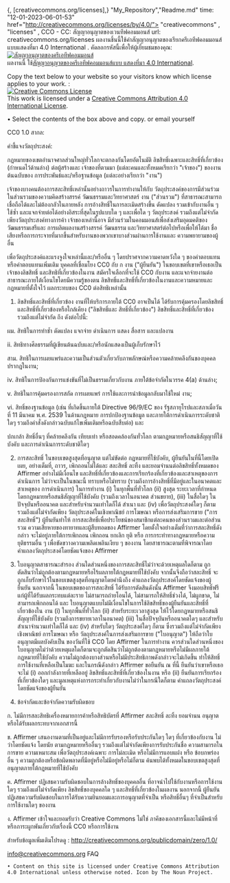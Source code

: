 {, [creativecommons.org/licenses],}
"My_Repository","Readme.md"
time: "12-01-2023-06-01-53" 
href="http://creativecommons.org/licenses/by/4.0/">
"creativecommons" , "licenses" , 
  CCO - CC: สัญญาอนุญาตของเวนทีฟคอมมอนส์ 
url: creativecommons.org/licenses 
ผลงานชิ้นนี้ใช้คำสัญญาอนุญาตของเรียกครีเอทีฟคอมมอนส์ แบบแสดงที่มา 4.0 International .
คัดลอกรหัสนี้เพื่อให้ผู้เยี่ยมชมของคุณ:  
  <a rel="license" href="http://creativecommons.org/licenses/by/4.0/"><img alt="สัญญาอนุญาตของครีเอทีฟคอมมอนส์" style="border-width:0" src="https://i.creativecommons.org/l/by/4.0/88x31.png" /></a><br />ผลงานนี้ ใช้<a rel="license" href="http://creativecommons.org/licenses/by/4.0/">สัญญาอนุญาตของครีเอทีฟคอมมอนส์แบบ แสดงที่มา 4.0 International</a>. 

  Copy the text below to your website so your visitors know which license applies to your work. :   
 <a rel="license" href="http://creativecommons.org/licenses/by/4.0/"><img alt="Creative Commons License" style="border-width:0" src="https://i.creativecommons.org/l/by/4.0/88x31.png" /></a><br />This work is licensed under a <a rel="license" href="http://creativecommons.org/licenses/by/4.0/">Creative Commons Attribution 4.0 International License</a>.  

 • Select the contents of the box above and copy.  or email yourself
 

 
CC0 1.0 สากล: 

คำชี้แจงวัตถุประสงค์: 

กฎหมายของเขตอำนาจศาลส่วนใหญ่ทั่วโลกจะตกลงกันโดยอัตโนมัติ
ลิขสิทธิ์เฉพาะและสิทธิ์ที่เกี่ยวข้อง (กำหนดไว้ด้านล่าง) ต่อผู้สร้างและ
เจ้าของที่ตามมา (แต่ละคนและทั้งหมดเรียกว่า "เจ้าของ") ของงานต้นฉบับของ
การประพันธ์และ/หรือฐานข้อมูล (แต่ละอย่างเรียกว่า "งาน")

เจ้าของบางคนต้องการสละสิทธิ์เหล่านั้นอย่างถาวรในการทำงานให้กับ
วัตถุประสงค์ของการมีส่วนร่วมในส่วนรวมของความคิดสร้างสรรค์ วัฒนธรรมและวิทยาศาสตร์
งาน ("ส่วนรวม") ที่สาธารณะสามารถเชื่อถือได้และไม่ต้องกลัวในภายหลัง
การอ้างสิทธิ์ในการละเมิดสร้างขึ้น ดัดแปลง รวมเข้ากับงานอื่น ๆ ใช้ซ้ำ
และแจกจ่ายต่อได้อย่างอิสระที่สุดในรูปแบบใด ๆ และเพื่อใด ๆ
วัตถุประสงค์ รวมถึงแต่ไม่จำกัดเพียงวัตถุประสงค์ทางการค้า เจ้าของเหล่านี้อาจ
มีส่วนร่วมในคอมมอนส์เพื่อส่งเสริมอุดมคติของวัฒนธรรมเสรีและ
การผลิตผลงานสร้างสรรค์ วัฒนธรรม และวิทยาศาสตร์ต่อไปหรือเพื่อให้ได้มา
ชื่อเสียงหรือการกระจายที่มากขึ้นสำหรับงานของพวกเขาบางส่วนผ่านการใช้งานและ
ความพยายามของผู้อื่น

เพื่อวัตถุประสงค์และแรงจูงใจเหล่านี้และ/หรืออื่น ๆ โดยปราศจากความคาดหวังใด ๆ
ของค่าตอบแทนหรือค่าตอบแทนเพิ่มเติม บุคคลที่เชื่อมโยง CC0 กับ ก
งาน ("ผู้ยืนยัน") ในขอบเขตที่เขาหรือเธอเป็นเจ้าของลิขสิทธิ์
และสิทธิที่เกี่ยวข้องในงาน สมัครใจเลือกที่จะใช้ CC0 กับงาน
และแจกจ่ายงานต่อสาธารณะภายใต้เงื่อนไขโดยมีความรู้ของตน
ลิขสิทธิ์และสิทธิ์ที่เกี่ยวข้องในงานและความหมายและกฎหมายที่ตั้งใจไว้
ผลกระทบของ CC0 ต่อสิทธิเหล่านั้น

1. ลิขสิทธิ์และสิทธิ์ที่เกี่ยวข้อง งานที่ให้บริการภายใต้ CC0 อาจเป็นได้
ได้รับการคุ้มครองโดยลิขสิทธิ์และสิทธิ์ที่เกี่ยวข้องหรือใกล้เคียง ("ลิขสิทธิ์และ
สิทธิ์ที่เกี่ยวข้อง") ลิขสิทธิ์และสิทธิ์ที่เกี่ยวข้อง รวมถึงแต่ไม่จำกัด
ถึง ดังต่อไปนี้:

  ผม. สิทธิในการทำซ้ำ ดัดแปลง แจกจ่าย ดำเนินการ แสดง สื่อสาร
  และแปลงาน

  ii. สิทธิทางศีลธรรมที่ผู้เขียนต้นฉบับและ/หรือนักแสดงเป็นผู้เก็บรักษาไว้

  สาม. สิทธิในการเผยแพร่และความเป็นส่วนตัวเกี่ยวกับภาพลักษณ์หรือความคล้ายคลึงกันของบุคคล
  ปรากฎในงาน;

  iv. สิทธิในการป้องกันการแข่งขันที่ไม่เป็นธรรมเกี่ยวกับงาน
  ภายใต้ข้อจำกัดในวรรค 4(a) ด้านล่าง;

  v. สิทธิในการคุ้มครองการสกัด การเผยแพร่ การใช้และการนำข้อมูลกลับมาใช้ใหม่
  งาน;

  vi. สิทธิ์ของฐานข้อมูล (เช่น ที่เกิดขึ้นภายใต้ Directive 96/9/EC ของ
  รัฐสภายุโรปและสภาเมื่อวันที่ 11 มีนาคม พ.ศ. 2539 ในด้านกฎหมาย
  การปกป้องฐานข้อมูล และภายใต้การดำเนินการระดับชาติใดๆ
  รวมถึงคำสั่งดังกล่าวฉบับแก้ไขเพิ่มเติมหรือฉบับสืบต่อ) และ

  ปกเกล้า สิทธิ์อื่นๆ ที่คล้ายคลึงกัน เทียบเท่า หรือสอดคล้องกันทั่วโลก
  ตามกฎหมายหรือสนธิสัญญาที่ใช้บังคับ และการดำเนินการระดับชาติใดๆ

2. การสละสิทธิ์ ในขอบเขตสูงสุดที่อนุญาต แต่ไม่ขัดต่อ
กฎหมายที่ใช้บังคับ, ผู้ยืนยันในที่นี้โดยเปิดเผย, อย่างเต็มที่, ถาวร, เพิกถอนไม่ได้และ
สละสิทธิ์ ละทิ้ง และยอมจำนนต่อลิขสิทธิ์ทั้งหมดของ Affirmer อย่างไม่มีเงื่อนไข
และสิทธิ์ที่เกี่ยวข้องและการเรียกร้องที่เกี่ยวข้องและสาเหตุของการดำเนินการ ไม่ว่าจะเป็นในขณะนี้
ทราบหรือไม่ทราบ (รวมถึงการอ้างสิทธิ์ที่มีอยู่และในอนาคตและสาเหตุของ
การดำเนินการ) ในการทำงาน (i) ในทุกพื้นที่ทั่วโลก (ii) สูงสุด
ระยะเวลาที่กำหนดโดยกฎหมายหรือสนธิสัญญาที่ใช้บังคับ (รวมถึงเวลาในอนาคต
ส่วนขยาย), (iii) ในสื่อใดๆ ในปัจจุบันหรืออนาคต และสำหรับจำนวนเท่าใดก็ได้
สำเนา และ (iv) เพื่อวัตถุประสงค์ใดๆ ก็ตาม รวมถึงแต่ไม่จำกัดเพียง
วัตถุประสงค์ในเชิงพาณิชย์ การโฆษณา หรือการส่งเสริมการขาย ("การสละสิทธิ์") ผู้ยืนยันทำให้
การสละสิทธิ์เพื่อประโยชน์ของสมาชิกแต่ละคนของส่วนรวมและต่อส่วนรวม
ความเสียหายของทายาทและผู้สืบทอดของ Affirmer โดยตั้งใจอย่างเต็มที่ว่าการสละสิทธิ์ดังกล่าว
จะไม่อยู่ภายใต้การเพิกถอน เพิกถอน ยกเลิก ยุติ หรือ
การกระทำทางกฎหมายหรือความยุติธรรมอื่น ๆ เพื่อขัดขวางความเพลิดเพลินเงียบ ๆ ของงาน
โดยสาธารณะตามที่พิจารณาโดยคำแถลงวัตถุประสงค์โดยชัดแจ้งของ Affirmer

3. ใบอนุญาตสาธารณะสำรอง ส่วนใดส่วนหนึ่งของการสละสิทธิ์ไม่ว่าจะด้วยเหตุผลใดก็ตาม
ถูกตัดสินว่าไม่ถูกต้องตามกฎหมายหรือไร้ผลภายใต้กฎหมายที่ใช้บังคับ จากนั้นจึงถือว่าสละสิทธิ์
จะถูกเก็บรักษาไว้ในขอบเขตสูงสุดที่อนุญาตโดยคำนึงถึง
คำแถลงวัตถุประสงค์โดยชัดแจ้งของผู้ยืนยัน นอกจากนี้ ในขอบเขตของการสละสิทธิ์
ได้รับการตัดสินดังนั้น Affirmer จึงมอบสิทธิ์ฟรีแก่ผู้ที่ได้รับผลกระทบแต่ละราย
ไม่สามารถถ่ายโอนได้, ไม่สามารถให้สิทธิ์ช่วงได้, ไม่ผูกขาด, ไม่สามารถเพิกถอนได้ และ
ใบอนุญาตแบบไม่มีเงื่อนไขในการใช้ลิขสิทธิ์ของผู้ยืนยันและสิทธิ์ที่เกี่ยวข้องใน
งาน (i) ในทุกพื้นที่ทั่วโลก (ii) สำหรับระยะเวลาสูงสุด
ให้ไว้โดยกฎหมายหรือสนธิสัญญาที่ใช้บังคับ (รวมถึงการขยายเวลาในอนาคต) (iii)
ในสื่อปัจจุบันหรืออนาคตใดๆ และสำหรับสำเนาจำนวนเท่าใดก็ได้ และ (iv) สำหรับใดๆ
วัตถุประสงค์ใดๆ ก็ตาม ซึ่งรวมถึงแต่ไม่จำกัดเพียงเชิงพาณิชย์ การโฆษณา หรือ
วัตถุประสงค์ในการส่งเสริมการขาย ("ใบอนุญาต") ให้ถือว่าใบอนุญาตมีผลบังคับเป็น
ของวันที่ใช้ CC0 โดย Affirmer ในการทำงาน ควรส่วนใดส่วนหนึ่งของ
ใบอนุญาตไม่ว่าด้วยเหตุผลใดก็ตามจะถูกตัดสินว่าไม่ถูกต้องตามกฎหมายหรือไม่มีผลภายใต้
กฎหมายที่ใช้บังคับ ความไม่ถูกต้องบางส่วนหรือไม่มีประสิทธิภาพดังกล่าวจะไม่เกิดขึ้น
ทำให้สิทธิ์การใช้งานที่เหลือเป็นโมฆะ และในกรณีดังกล่าว Affirmer ขอยืนยัน ณ ที่นี้
ยืนยันว่าเขาหรือเธอจะไม่ (i) ออกกำลังกายที่เหลืออยู่
ลิขสิทธิ์และสิทธิ์ที่เกี่ยวข้องในงาน หรือ (ii) ยืนยันการเรียกร้องที่เกี่ยวข้องใดๆ
และมูลเหตุแห่งการกระทำเกี่ยวกับงานไม่ว่าในกรณีใดก็ตาม
คำแถลงวัตถุประสงค์โดยชัดแจ้งของผู้ยืนยัน

4. ข้อจำกัดและข้อจำกัดความรับผิดชอบ

  ก. ไม่มีการสละสิทธิเครื่องหมายการค้าหรือสิทธิบัตรที่ Affirmer สละสิทธิ์ ละทิ้ง
  ยอมจำนน อนุญาต หรือได้รับผลกระทบจากเอกสารนี้

  ข. Affirmer เสนองานตามที่เป็นอยู่และไม่มีการรับรองหรือรับประกันใดๆ
  ใดๆ ที่เกี่ยวข้องกับงาน ไม่ว่าโดยชัดแจ้ง โดยนัย ตามกฎหมายหรืออื่นๆ
  รวมถึงแต่ไม่จำกัดเพียงการรับประกันชื่อ ความสามารถในการขาย ความเหมาะสม
  เพื่อวัตถุประสงค์เฉพาะ การไม่ละเมิด หรือไม่มีการแอบแฝง หรือ
  ข้อบกพร่องอื่น ๆ ความถูกต้องหรือข้อผิดพลาดที่มีอยู่หรือไม่มีอยู่หรือไม่ก็ตาม
  ค้นพบได้ทั้งหมดในขอบเขตสูงสุดที่อนุญาตภายใต้กฎหมายที่ใช้บังคับ

  ค. Affirmer ปฏิเสธความรับผิดชอบในการล้างสิทธิ์ของบุคคลอื่น
  ที่อาจนำไปใช้กับงานหรือการใช้งานใดๆ รวมถึงแต่ไม่จำกัดเพียง
  ลิขสิทธิ์ของบุคคลใด ๆ และสิทธิ์ที่เกี่ยวข้องในผลงาน นอกจากนี้ ผู้ยืนยัน
  ปฏิเสธความรับผิดชอบในการได้รับความยินยอมและการอนุญาตที่จำเป็น
  หรือสิทธิ์อื่นๆ ที่จำเป็นสำหรับการใช้งานใดๆ ของงาน

  ง. Affirmer เข้าใจและยอมรับว่า Creative Commons ไม่ใช่
  ภาคีของเอกสารนี้และไม่มีหน้าที่หรือภาระผูกพันเกี่ยวกับเรื่องนี้
  CC0 หรือการใช้งาน

สำหรับข้อมูลเพิ่มเติมโปรดดู : 
<http://creativecommons.org/publicdomain/zero/1.0/> 
 

  info@creativecommons.org
 FAQ
 
    • Content on this site is licensed under Creative Commons Attribution 4.0 International unless otherwise noted. Icon by The Noun Project.  

